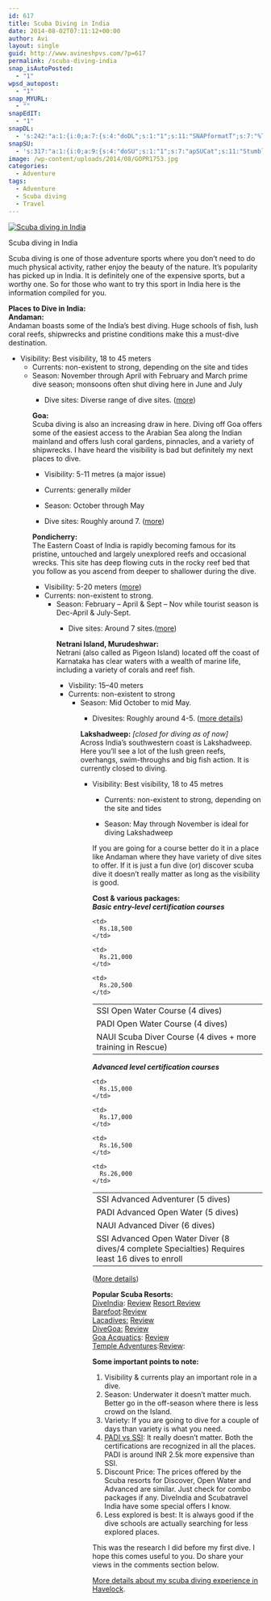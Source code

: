 ```yaml
---
id: 617
title: Scuba Diving in India
date: 2014-08-02T07:11:12+00:00
author: Avi
layout: single
guid: http://www.avineshpvs.com/?p=617
permalink: /scuba-diving-india
snap_isAutoPosted:
  - "1"
wpsd_autopost:
  - "1"
snap_MYURL:
  - ""
snapEdIT:
  - "1"
snapDL:
  - 's:242:"a:1:{i:0;a:7:{s:4:"doDL";s:1:"1";s:11:"SNAPformatT";s:7:"%TITLE%";s:10:"SNAPformat";s:9:"%EXCERPT%";s:11:"isPrePosted";s:1:"1";s:8:"isPosted";s:1:"1";s:4:"pgID";s:32:"b530becf9881fa0ca0d188bd3729bc4c";s:5:"pDate";s:19:"2014-08-02 07:11:33";}}";'
snapSU:
  - 's:317:"a:1:{i:0;a:9:{s:4:"doSU";s:1:"1";s:7:"apSUCat";s:11:"StumbleUpon";s:4:"nsfw";s:1:"0";s:10:"SNAPformat";s:19:"%TITLE% - %EXCERPT%";s:11:"isPrePosted";s:1:"1";s:8:"isPosted";s:1:"1";s:4:"pgID";s:6:"8NLl5T";s:7:"postURL";s:50:"http://www.stumbleupon.com/content/8NLl5T/comments";s:5:"pDate";s:19:"2014-08-02 07:11:38";}}";'
image: /wp-content/uploads/2014/08/GOPR1753.jpg
categories:
  - Adventure
tags:
  - Adventure
  - Scuba diving
  - Travel
---
```

<div id="attachment_798" style="width: 610px" class="wp-caption aligncenter">
  <a href="https://i0.wp.com/www.avineshpvs.com/wp-content/uploads/2014/08/GOPR1753.jpg" data-rel="lightbox-0" data-imagelightbox="0" title=""><img src="https://i0.wp.com/www.avineshpvs.com/wp-content/uploads/2014/08/GOPR1753.jpg?resize=600%2C379" alt="Scuba diving in India" class="size-medium wp-image-798" srcset="https://i0.wp.com/www.avineshpvs.com/wp-content/uploads/2014/08/GOPR1753.jpg?resize=600%2C379 600w, https://i0.wp.com/www.avineshpvs.com/wp-content/uploads/2014/08/GOPR1753.jpg?resize=1024%2C647 1024w" sizes="(max-width: 600px) 100vw, 600px" data-recalc-dims="1" /></a>
  
  <p class="wp-caption-text">
    Scuba diving in India
  </p>
</div>

Scuba diving is one of those adventure sports where you don&#8217;t need to do much physical activity, rather enjoy the beauty of the nature. It&#8217;s popularity has picked up in India. It is definitely one of the expensive sports, but a worthy one. So for those who want to try this sport in India here is the information compiled for you.

<!--more-->

**Places to Dive in India:**  
**Andaman:**  
Andaman boasts some of the India&#8217;s best diving. Huge schools of fish, lush coral reefs, shipwrecks and pristine conditions make this a must-dive destination.

  * Visibility: Best visibility, 18 to 45 meters 
      * Currents: non-existent to strong, depending on the site and tides
      * Season: November through April with February and March prime dive season; monsoons often shut diving here in June and July 
          * Dive sites: Diverse range of dive sites. (<a href="http://www.diveindia.com/havelock/sites_1.html" title="Divesites in Andaman" target="_blank">more</a>) </ul> 
            **Goa:**  
            Scuba diving is also an increasing draw in here. Diving off Goa offers some of the easiest access to the Arabian Sea along the Indian mainland and offers lush coral gardens, pinnacles, and a variety of shipwrecks. I have heard the visibility is bad but definitely my next places to dive.
            
              * Visibility: 5-11 metres (a major issue) 
              * Currents: generally milder
              * Season: October through May 
              * Dive sites: Roughly around 7. (<a href="http://www.goaaquatics.com/dive-sites.html" title="Divesites in Goa" target="_blank">more</a>) </ul> 
                **Pondicherry:**  
                The Eastern Coast of India is rapidly becoming famous for its pristine, untouched and largely unexplored reefs and occasional wrecks. This site has deep flowing cuts in the rocky reef bed that you follow as you ascend from deeper to shallower during the dive.
                
                  * Visibility: 5-20 meters (<a href="http://templeadventures.com/forecasts.htm" title="Forecast" target="_blank">more</a>)
                  * Currents: non-existent to strong. 
                      * Season: February &#8211; April & Sept – Nov while tourist season is Dec-April & July-Sept. 
                          * Dive sites: Around 7 sites.(<a href="http://www.templeadventures.com/go_diving.htm" title="Divesites in Pondicherry" target="_blank">more</a>) </ul> 
                            **Netrani Island, Murudeshwar:**  
                            Netrani (also called as Pigeon Island) located off the coast of Karnataka has clear waters with a wealth of marine life, including a variety of corals and reef fish. 
                            
                              * Visbility: 15–40 meters 
                              * Currents: non-existent to strong 
                                  * Season: Mid October to mid May. 
                                      * Divesites: Roughly around 4-5. (<a href="http://www.westcoastadventures.in/static/about_us.shtml#divesites" title="Divesites in Netrani" target="_blank">more details</a>) </ul> 
                                        **Lakshadweep:** _[closed for diving as of now]_  
                                        Across India&#8217;s southwestern coast is Lakshadweep. Here you&#8217;ll see a lot of the lush green reefs, overhangs, swim-throughs and big fish action. It is currently closed to diving. 
                                        
                                          * Visibility: Best visibility, 18 to 45 metres 
                                              * Currents: non-existent to strong, depending on the site and tides
                                              * Season: May through November is ideal for diving Lakshadweep </ul> 
                                                If you are going for a course better do it in a place like Andaman where they have variety of dive sites to offer. If it is just a fun dive (or) discover scuba dive it doesn&#8217;t really matter as long as the visibility is good.
                                                
                                                **Cost & various packages:**  
                                                _**Basic entry-level certification courses**_
                                                
                                                <table>
                                                  <tr>
                                                    <td>
                                                      SSI Open Water Course (4 dives)
                                                    </td>
                                                    
                                                    <td>
                                                      Rs.18,500
                                                    </td>
                                                  </tr>
                                                  
                                                  <tr>
                                                    <td>
                                                      PADI Open Water Course (4 dives)
                                                    </td>
                                                    
                                                    <td>
                                                      Rs.21,000
                                                    </td>
                                                  </tr>
                                                  
                                                  <tr>
                                                    <td>
                                                      NAUI Scuba Diver Course (4 dives + more training in Rescue)
                                                    </td>
                                                    
                                                    <td>
                                                      Rs.20,500
                                                    </td>
                                                  </tr>
                                                </table>
                                                
                                                _**Advanced level certification courses**_
                                                
                                                <table>
                                                  <tr>
                                                    <td>
                                                      SSI Advanced Adventurer (5 dives)
                                                    </td>
                                                    
                                                    <td>
                                                      Rs.15,000
                                                    </td>
                                                  </tr>
                                                  
                                                  <tr>
                                                    <td>
                                                      PADI Advanced Open Water (5 dives)
                                                    </td>
                                                    
                                                    <td>
                                                      Rs.17,000
                                                    </td>
                                                  </tr>
                                                  
                                                  <tr>
                                                    <td>
                                                      NAUI Advanced Diver (6 dives)
                                                    </td>
                                                    
                                                    <td>
                                                      Rs.16,500
                                                    </td>
                                                  </tr>
                                                  
                                                  <tr>
                                                    <td>
                                                      SSI Advanced Open Water Diver (8 dives/4 complete Specialties) Requires least 16 dives to enroll
                                                    </td>
                                                    
                                                    <td>
                                                      Rs.26,000
                                                    </td>
                                                  </tr>
                                                </table>
                                                
                                                (<a href="http://www.diveindia.com/havelock/prices.html	" title="Diving prices" target="_blank">More details</a>) 
                                                
                                                **Popular Scuba Resorts:**  
                                                <a href="http://www.diveindia.com/" title="DiveIndia" target="_blank">DiveIndia</a>: <a href="http://www.tripadvisor.in/Attraction_Review-g503691-d3748638-Reviews-Dive_India-Havelock_Island_Andaman_and_Nicobar_Islands.html" title="DiveIndia Review" target="_blank">Review</a> <a href="http://www.tripadvisor.in/Hotel_Review-g503691-d735042-Reviews-Island_Vinnies_Tropical_Beach_Cabana-Havelock_Island_Andaman_and_Nicobar_Islands.html" title="DiveIndia Resort Review" target="_blank">Resort Review</a>  
                                                <a href="http://www.barefoot-andaman.com/" title="Barefoot diving india" target="_blank">Barefoot</a>:<a href="http://www.tripadvisor.in/Hotel_Review-g503691-d1647867-Reviews-Barefoot_Scuba_Resort-Havelock_Island_Andaman_and_Nicobar_Islands.html" title="Barefoot diving india review" target="_blank">Review</a>  
                                                <a href="http://lacadives.com/" title="Lacadives" target="_blank">Lacadives:</a> <a href="http://www.tripadvisor.in/Attraction_Review-g297584-d3313773-Reviews-Lacadives-Port_Blair_South_Andaman_Island_Andaman_and_Nicobar_Islands.html" title="Lacadives reviews" target="_blank">Review</a>  
                                                <a href="http://www.divegoa.com/" title="Divegoa" target="_blank">DiveGoa:</a> <a href="http://www.tripadvisor.in/Attraction_Review-g303877-d4235952-Reviews-DiveGoa-Panaji_Goa.html" title="Divegoa review" target="_blank">Review</a>  
                                                <a href="http://www.goaaquatics.com/ " title="Goa aquatics" target="_blank">Goa Acquatics</a>: <a href="http://www.tripadvisor.in/ShowUserReviews-g306995-d3834958-r152317077-Goa_Aquatics-Calangute_Goa.html" title="Goa aquatics review" target="_blank">Review</a>  
                                                <a href="http://www.templeadventures.com/" title="Templeadventures" target="_blank">Temple Adventures</a>:<a href="http://www.tripadvisor.in/Attraction_Review-g659792-d2711352-Reviews-Scuba_Diving_Pondicherry_with_Temple_Adventures-Pondicherry_Union_Territory_of_Po.html" title="Templeadventures review" target="_blank">Review</a>:
                                                
                                                **Some important points to note:**  
                                                1) Visibility & currents play an important role in a dive.  
                                                2) Season: Underwater it doesn&#8217;t matter much. Better go in the off-season where there is less crowd on the Island.  
                                                3) Variety: If you are going to dive for a couple of days than variety is what you need.  
                                                4) <a href="http://www.bookyourdive.com/blog/2013/12/23/differences-padi-ssi" title="PADI vs SSI" target="_blank">PADI vs SSI</a>: It really doesn&#8217;t matter. Both the certifications are recognized in all the places. PADI is around INR 2.5k more expensive than SSI.  
                                                5) Discount Price: The prices offered by the Scuba resorts for Discover, Open Water and Advanced are similar. Just check for combo packages if any. DiveIndia and Scubatravel India have some special offers I know.  
                                                6) Less explored is best: It is always good if the dive schools are actually searching for less explored places.
                                                
                                                This was the research I did before my first dive. I hope this comes useful to you. Do share your views in the comments section below.
                                                
                                                <a href="http://www.avineshpvs.com/scuba-diving-havelock-andaman" title="Scuba Diving in Havelock (Andaman)" target="_blank">More details about my scuba diving experience in Havelock</a>.